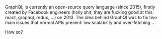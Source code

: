 GraphQl, is currently an open-source query language (since 2015), firstly created by Facebook engineers (holly shit, they are fucking good at this: react, graphql, redux, ...) on 2013. 
The idea behind GraphQl was to fix two main issues that normal APIs present: low scalability and over-fetching...

How so?




